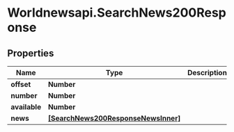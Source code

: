 # Worldnewsapi.SearchNews200Response

## Properties

Name | Type | Description | Notes
------------ | ------------- | ------------- | -------------
**offset** | **Number** |  | [optional] 
**number** | **Number** |  | [optional] 
**available** | **Number** |  | [optional] 
**news** | [**[SearchNews200ResponseNewsInner]**](SearchNews200ResponseNewsInner.md) |  | [optional] 


